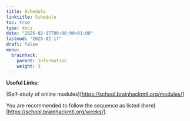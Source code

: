 ```yaml
---
title: Schedule
linktitle: Schedule
toc: true
type: docs
date: "2025-02-17T00:00:00+01:00"
lastmod: "2025-02-17"
draft: false
menu:
  brainhack:
    parent: Information
    weight: 3
---
```

**Useful Links:**
 
(Self-study of online modules)[https://school.brainhackmtl.org/modules/]


You are recommended to follow the sequence as listed (here)[https://school.brainhackmtl.org/weeks/].

